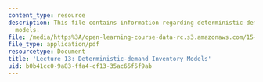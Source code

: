 ```yaml
---
content_type: resource
description: This file contains information regarding deterministic-demand inventory
  models.
file: /media/https%3A/open-learning-course-data-rc.s3.amazonaws.com/15-772j-d-lab-supply-chains-fall-2014/b0b41cc09a83ffa4cf1335ac65f5f9ab_MIT15_772JF14_Lec13.pdf
file_type: application/pdf
resourcetype: Document
title: 'Lecture 13: Deterministic-demand Inventory Models'
uid: b0b41cc0-9a83-ffa4-cf13-35ac65f5f9ab
---
```

